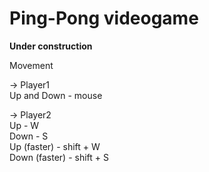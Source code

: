 # Ping-Pong videogame

**Under construction**

  Movement

-> Player1 <br />
Up and Down - mouse <br />

-> Player2 <br />
Up - W <br />
Down - S  <br />
Up (faster) - shift + W <br />
Down (faster) - shift + S <br />



